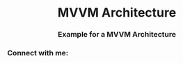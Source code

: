 <h1 align="center">MVVM Architecture</h1>
<h3 align="center">Example for a MVVM Architecture</h3>

<h3 align="left">Connect with me:</h3>
<p align="left">
</p>
